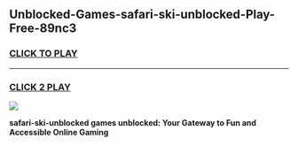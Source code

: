 
## Unblocked-Games-safari-ski-unblocked-Play-Free-89nc3
<h3>
<a href="https://premium76.site?title=safari-ski-unblocked&ref=21A">CLICK TO PLAY</a></h3>
<hr>

<h3>
<a href="https://premium76.site?title=safari-ski-unblocked&ref=21A">CLICK 2 PLAY</a>
  
</h3>

<a href="https://premium76.site?title=safari-ski-unblocked&ref=21A"><img src="https://clearcache.store/games.png"></a>


**safari-ski-unblocked games unblocked: Your Gateway to Fun and Accessible Online Gaming**
